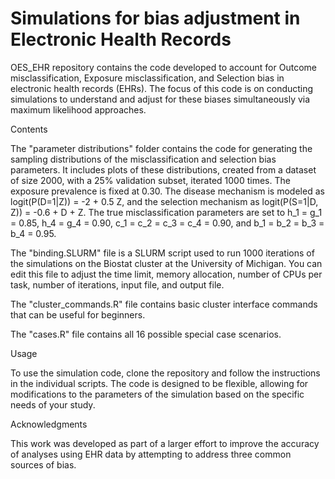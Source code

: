 # Simulations for bias adjustment in Electronic Health Records

OES_EHR repository contains the code developed to account for Outcome misclassification, Exposure misclassification, and Selection bias in electronic health records (EHRs). The focus of this code is on conducting simulations to understand and adjust for these biases simultaneously via maximum likelihood approaches.

Contents

The "parameter distributions" folder contains the code for generating the sampling distributions of the misclassification and selection bias parameters. It includes plots of these distributions, created from a dataset of size 2000, with a 25% validation subset, iterated 1000 times. The exposure prevalence is fixed at 0.30. The disease mechanism is modeled as logit(P(D=1|Z)) = -2 + 0.5 Z, and the selection mechanism as logit(P(S=1|D, Z)) = -0.6 + D + Z. The true misclassification parameters are set to h_1 = g_1 = 0.85, h_4 = g_4 = 0.90, c_1 = c_2 = c_3 = c_4 = 0.90, and b_1 = b_2 = b_3 = b_4 = 0.95.

The "binding.SLURM" file is a SLURM script used to run 1000 iterations of the simulations on the Biostat cluster at the University of Michigan. You can edit this file to adjust the time limit, memory allocation, number of CPUs per task, number of iterations, input file, and output file.

The "cluster_commands.R" file contains basic cluster interface commands that can be useful for beginners.

The "cases.R" file contains all 16 possible special case scenarios.

Usage

To use the simulation code, clone the repository and follow the instructions in the individual scripts. The code is designed to be flexible, allowing for modifications to the parameters of the simulation based on the specific needs of your study.

Acknowledgments

This work was developed as part of a larger effort to improve the accuracy of analyses using EHR data by attempting to address three common sources of bias.
